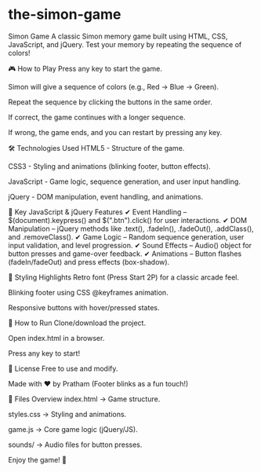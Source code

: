 # the-simon-game
Simon Game
A classic Simon memory game built using HTML, CSS, JavaScript, and jQuery. Test your memory by repeating the sequence of colors!

🎮 How to Play
Press any key to start the game.

Simon will give a sequence of colors (e.g., Red → Blue → Green).

Repeat the sequence by clicking the buttons in the same order.

If correct, the game continues with a longer sequence.

If wrong, the game ends, and you can restart by pressing any key.

🛠 Technologies Used
HTML5 - Structure of the game.

CSS3 - Styling and animations (blinking footer, button effects).

JavaScript - Game logic, sequence generation, and user input handling.

jQuery - DOM manipulation, event handling, and animations.

🔧 Key JavaScript & jQuery Features
✔ Event Handling – $(document).keypress() and $(".btn").click() for user interactions.
✔ DOM Manipulation – jQuery methods like .text(), .fadeIn(), .fadeOut(), .addClass(), and .removeClass().
✔ Game Logic – Random sequence generation, user input validation, and level progression.
✔ Sound Effects – Audio() object for button presses and game-over feedback.
✔ Animations – Button flashes (fadeIn/fadeOut) and press effects (box-shadow).

🎨 Styling Highlights
Retro font (Press Start 2P) for a classic arcade feel.

Blinking footer using CSS @keyframes animation.

Responsive buttons with hover/pressed states.

🚀 How to Run
Clone/download the project.

Open index.html in a browser.

Press any key to start!

📜 License
Free to use and modify.

Made with ❤️ by Pratham
(Footer blinks as a fun touch!)

🔗 Files Overview
index.html → Game structure.

styles.css → Styling and animations.

game.js → Core game logic (jQuery/JS).

sounds/ → Audio files for button presses.

Enjoy the game! 🎉
